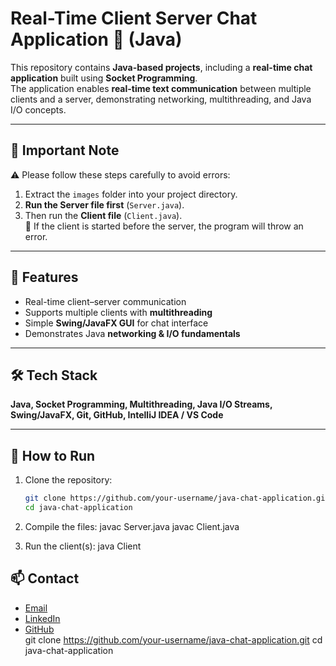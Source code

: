 # Real-Time Client Server Chat Application 💬 (Java)

This repository contains **Java-based projects**, including a **real-time chat application** built using **Socket Programming**.  
The application enables **real-time text communication** between multiple clients and a server, demonstrating networking, multithreading, and Java I/O concepts.  

---

## 📌 Important Note
⚠️ Please follow these steps carefully to avoid errors:  
1. Extract the `images` folder into your project directory.  
2. **Run the Server file first** (`Server.java`).  
3. Then run the **Client file** (`Client.java`).  
🚫 If the client is started before the server, the program will throw an error.  

---

## 📌 Features
- Real-time client–server communication  
- Supports multiple clients with **multithreading**  
- Simple **Swing/JavaFX GUI** for chat interface  
- Demonstrates Java **networking & I/O fundamentals**  

---

## 🛠 Tech Stack
**Java, Socket Programming, Multithreading, Java I/O Streams, Swing/JavaFX, Git, GitHub, IntelliJ IDEA / VS Code**

---

## 🚀 How to Run
1. Clone the repository:  
   ```bash
   git clone https://github.com/your-username/java-chat-application.git
   cd java-chat-application

2. Compile the files:
  javac Server.java
  javac Client.java

4. Run the client(s):
  java Client


## 📫 Contact

- [Email](mailto:joshidurgesh2001@gmail.com)  
- [LinkedIn](https://www.linkedin.com/in/durgesh2001)  
- [GitHub](https://github.com/Durgesh-Joshi)  
   git clone https://github.com/your-username/java-chat-application.git
   cd java-chat-application
